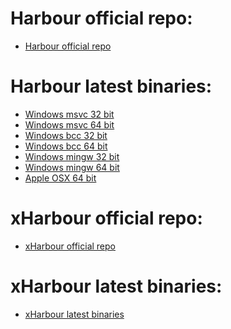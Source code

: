 # Harbour official repo:
* <a href = "https://github.com/harbour/core">Harbour official repo</a>

# Harbour latest binaries:
* <a href = "https://github.com/FiveTechSoft/harbour_and_xharbour_builds/blob/master/harbour_msvc2022_32_20240210.zip">Windows msvc 32 bit</a>
* <a href = "https://github.com/FiveTechSoft/harbour_and_xharbour_builds/blob/master/harbour_msvc2022_64_20240210.zip">Windows msvc 64 bit</a>
* <a href = "https://github.com/FiveTechSoft/harbour_and_xharbour_builds/blob/master/harbour_bcc770_32_20240210.zip">Windows bcc 32 bit</a>
* <a href = "https://github.com/FiveTechSoft/harbour_and_xharbour_builds/blob/master/harbour_bcc770_64_20240210.zip">Windows bcc 64 bit</a>
* <a href = "https://github.com/FiveTechSoft/harbour_and_xharbour_builds/blob/master/harbour_mingw850_32_20240210.zip">Windows mingw 32 bit</a>
* <a href = "https://github.com/FiveTechSoft/harbour_and_xharbour_builds/blob/master/harbour_mingw850_64_20240210.zip">Windows mingw 64 bit</a>
* <a href = "https://github.com/FiveTechSoft/harbour_and_xharbour_builds/blob/master/harbour_osx_20231108.zip">Apple OSX 64 bit</a>

# xHarbour official repo:
* <a href = "https://github.com/xHarbour-org/xharbour">xHarbour official repo</a>

# xHarbour latest binaries:
* <a href = "http://xharbour.org/index.asp?page=download/windows/binaries_win">xHarbour latest binaries</a>
